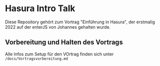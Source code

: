 # Hasura Intro Talk

Diese Repository gehört zum Vortrag "Einführung in Hasura", der erstmalig 2022 auf der enterJS von Johannes gehalten wurde.

## Vorbereitung und Halten des Vortrags

Alle Infos zum Setup für den VOrtrag finden sich unter `/docs/Vortragsvorbereitung.md`
